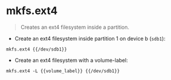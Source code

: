 # mkfs.ext4

> Creates an ext4 filesystem inside a partition.

- Create an ext4 filesystem inside partition 1 on device b (`sdb1`):

`mkfs.ext4 {{/dev/sdb1}}`

- Create an ext4 filesystem with a volume-label:

`mkfs.ext4 -L {{volume_label}} {{/dev/sdb1}}`
